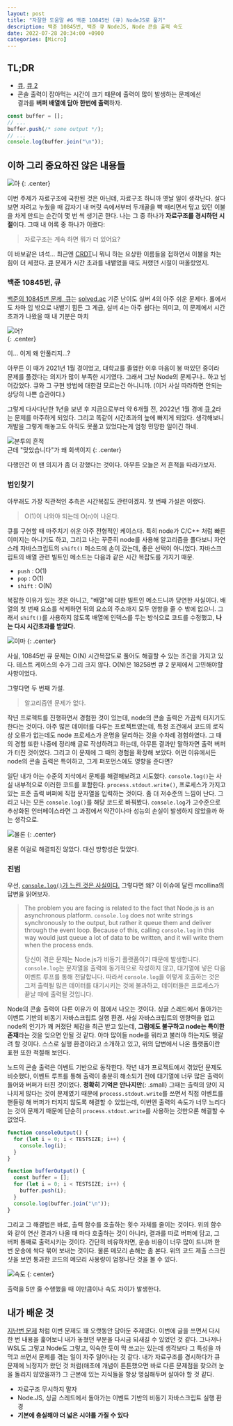 ```yaml
---
layout: post
title: "자잘한 도움말 #6 백준 10845번 (큐) NodeJS로 풀기"
description: 백준 10845번, 백준 큐 NodeJS, Node 콘솔 출력 속도
date: 2022-07-28 20:34:00 +0900
categories: [Micro]
---
```


## TL;DR

- [큐](https://www.acmicpc.net/problem/10845), [큐 2](https://www.acmicpc.net/problem/18258)
- 콘솔 출력이 잡아먹는 시간이 크기 때문에 출력이 많이 발생하는 문제에선  
  결과를 **버퍼 배열에 담아 한번에 출력**하자.

```javascript
const buffer = [];
// ...
buffer.push(/* some output */);
// ...
console.log(buffer.join("\n"));
```

## 이하 그리 중요하진 않은 내용들

![아](https://i.postimg.cc/MTFcpL61/image.jpg)
{: .center}

이번 주제가 자료구조에 국한된 것은 아닌데, 자료구조 하니까 옛날 일이 생각난다. 살다보면 자려고 누웠을 때 갑자기 내 머릿 속에서부터 두개골을 빡 때리면서 덮고 있던 이불을 차게 만드는 순간이 몇 번 씩 생기곤 한다. 나는 그 중 하나가 **자료구조를 경시하던 시절**이다. 그때 내 어록 중 하나가 이랬다:

> 자료구조는 계속 하면 뭐가 더 있어요?

이 바보같은 녀석... 최근엔 [CRDT](https://en.wikipedia.org/wiki/Conflict-free_replicated_data_type)니 뭐니 하는 요상한 이름들을 접하면서 이불을 차는 힘이 더 세졌다. [큐](https://www.acmicpc.net/problem/10845) 문제가 시간 초과를 내뱉었을 때도 저랬던 시절이 떠올랐었지.

### 백준 10845번, 큐

[백준의 10845번 문제, 큐](https://www.acmicpc.net/problem/10845)는 [solved.ac](https://solved.ac) 기준 난이도 실버 4의 아주 쉬운 문제다. 롤에서도 차마 입 밖으로 내뱉기 힘든 그 계급, 실버 4는 아주 쉽다는 의미고, 이 문제에서 시간 초과가 나왔을 때 내 기분은 마치

![어?](https://i.postimg.cc/0QjDW6cb/image.jpg)  
{: .center}

이... 이게 왜 안풀리지...?

아무튼 이 때가 2021년 1월 경이었고, 대학교를 졸업한 이후 마음이 붕 떠있던 중이라 문제를 풀겠다는 의지가 많이 부족한 시기였다. 그래서 그냥 Node의 문제구나.. 하고 넘어갔었다. 큐와 그 구현 방법에 대한걸 모르는건 아니니까. (이거 사실 따라하면 안되는 상당히 나쁜 습관이다.)

그렇게 다사다난한 1년을 보낸 후 지금으로부터 약 6개월 전, 2022년 1월 경에 [큐 2](https://www.acmicpc.net/problem/18258)라는 문제를 마주하게 되었다. 그리고 똑같이 시간초과의 늪에 빠지게 되었다. 생각해보니 개발을 그렇게 해놓고도 아직도 못풀고 있었다는게 엄청 민망한 일이긴 하네.

![분투의 흔적](https://i.postimg.cc/x1THgfnk/image.png)  
근데 "맞았습니다"가 왜 회색이지
{: .center}

다행인건 이 땐 의지가 좀 더 강했다는 것이다. 아무튼 오늘은 저 흔적을 따라가보자.

### 범인찾기

아무래도 가장 직관적인 추측은 시간복잡도 관련이겠지. 첫 번째 가설은 이랬다.

> O(1)이 나와야 되는데 O(n)이 나온다.

큐를 구현할 때 마주치기 쉬운 아주 전형적인 케이스다. 특히 node가 C/C++ 처럼 빠른 이미지는 아니기도 하고, 그리고 나는 꾸준히 node를 사용해 알고리즘을 풀다보니 자연스레 자바스크립트의 `shift()` 메소드에 손이 갔는데, 좋은 선택이 아니었다. 자바스크립트의 배열 관련 빌트인 메소드는 다음과 같은 시간 복잡도를 가지기 때문.

- `push` : O(1)
- `pop` : O(1)
- `shift` : O(N)

복잡한 이유가 있는 것은 아니고, "배열"에 대한 빌트인 메소드니까 당연한 사실이다. 배열의 첫 번째 요소를 삭제하면 뒤의 요소의 주소까지 모두 영항을 줄 수 밖에 없으니. 그래서 `shift()`를 사용하지 않도록 배열에 인덱스를 두는 방식으로 코드를 수정했고, **나는 다시 시간초과를 받았다.**

![이마](https://i.postimg.cc/KcDGjJ5D/image.gif)
{: .center}

사실, 10845번 큐 문제는 O(N) 시간복잡도로 풀어도 해결할 수 있는 조건을 가지고 있다. 테스트 케이스의 수가 그리 크지 않다. O(N)은 18258번 큐 2 문제에서 고민해야할 사항이었다.

그렇다면 두 번째 가설.

> 알고리즘엔 문제가 없다.

작년 프로젝트를 진행하면서 경험한 것이 있는데, node의 콘솔 출력은 가끔씩 터지기도 한다는 것이다. 아주 많은 데이터를 다루는 프로젝트였는데, 특정 조건에서 코드의 로직상 오류가 없는데도 node 프로세스가 운명을 달리하는 것을 수차례 경험하였다. 그 때의 경험 또한 나중에 정리해 글로 작성하려고 하는데, 아무튼 결과만 말하자면 출력 버퍼가 터진 것이었다. 그리고 이 문제에 그 때의 경험을 확장해 보았다. 어떤 이유에서든 node의 콘솔 출력은 특이하고, 그게 퍼포먼스에도 영향을 준다면?

일단 내가 아는 수준의 지삭에서 문제를 해결해보려고 시도했다. `console.log()`는 사실 내부적으로 이러한 코드를 포함한다. `process.stdout.write()`, 프로세스가 가지고 있는 표준 출력 버퍼에 직접 문자열을 입력하는 것이다. 좀 더 저수준의 느낌이 난다. 그리고 나는 모든 `console.log()`를 해당 코드로 바꿔봤다. `console.log`가 고수준으로 추상화된 인터페이스라면 그 과정에서 약간이나마 성능의 손실이 발생하지 않았을까 하는 생각으로.

![물론](https://i.postimg.cc/7YHqmrqd/image.png)
{: .center}

물론 이걸로 해결되진 않았다. 대신 방향성은 맞았다.

### 진범

우선, [`console.log()`가 느린 것은 사실이다.](https://github.com/nodejs/node/issues/10619) 그렇다면 왜? 이 이슈에 달린 mcollina의 답변을 읽어보자.

> The problem you are facing is related to the fact that Node.js is an asynchronous platform. `console.log` does not write strings synchronously to the output, but rather it queue them and deliver through the event loop. Because of this, calling `console.log` in this way would just queue a lot of data to be written, and it will write them when the process ends.
>
> 당신이 겪은 문제는 Node.js가 비동기 플랫폼이기 때문에 발생합니다. `console.log`는 문자열을 출력에 동기적으로 작성하지 않고, 대기열에 넣은 다음 이벤트 루프를 통해 전달합니다. 따라서 `console.log`을 이렇게 호출하는 것은 그저 출력될 많은 데이터를 대기시키는 것에 불과하고, 데이터들은 프로세스가 끝날 때에 출력될 것입니다.

Node의 콘솔 출력이 다른 이유가 이 점에서 나오는 것이다. 싱글 스레드에서 돌아가는 이벤트 기반의 비동기 자바스크립트 실행 환경. 사실 자바스크립트의 영향력을 업고 node의 인기가 꽤 커졌단 체감을 최근 받고 있는데, **그럼에도 불구하고 node는 특이한 존재**라는 것을 잊으면 안될 것 같다. 아마 많이들 node를 뭐라고 불러야 하는지도 헷갈려 할 것이다. 스스로 실행 환경이라고 소개하고 있고, 위의 답변에서 나온 플랫폼이란 표현 또한 적절해 보인다.

노드의 콘솔 출력은 이벤트 기반으로 동작한다. 작년 내가 프로젝트에서 겪었던 문제도 비슷했다, 이벤트 루프를 통해 출력이 충분히 해소되기 전에 대기열에 너무 많은 출력이 들어와 버퍼가 터진 것이었다. **정확히 기억은 안나지만**{: .small} 그때는 출력의 양이 지나치게 많다는 것이 문제였기 때문에 `process.stdout.write`를 쓰면서 직접 이벤트를 핸들링 해 버퍼가 터지지 않도록 해결할 수 있었는데, 이번엔 출력의 속도가 너무 느리다는 것이 문제기 때문에 단순히 `process.stdout.write`를 사용하는 것만으론 해결할 수 없었다.

```javascript
function consoleOutput() {
  for (let i = 0; i < TESTSIZE; i++) {
    console.log(i);
  }
}

function bufferOutput() {
  const buffer = [];
  for (let i = 0; i < TESTSIZE; i++) {
    buffer.push(i);
  }
  console.log(buffer.join("\n"));
}
```

그리고 그 해결법은 바로, 출력 함수를 호출하는 횟수 자체를 줄이는 것이다. 위의 함수와 같이 연산 결과가 나올 때 마다 호출하는 것이 아니라, 결과를 따로 버퍼에 담고, 그 버퍼 통째로 출력시키는 것이다. 간단히 비유하자면, 운송 비용이 너무 많이 드니까 한 번 운송에 싹다 묶어 보내는 것이다. 물론 메모리 손해는 좀 본다. 위의 코드 제출 스크린샷을 보면 통과한 코드의 메모리 사용량이 엄청나단 것을 볼 수 있다.

![속도](https://i.postimg.cc/Prs7q6sr/image.png)
{: center}

출력을 5만 줄 수행했을 때 이만큼이나 속도 차이가 발생한다.

## 내가 배운 것

[지난번 문제](https://blog.anteater-lab.link/micro/2022/05/05/micro-tip-5.html) 처럼 이번 문제도 꽤 오랫동안 담아둔 주제였다. 이번에 글을 쓰면서 다시 한 번 내용을 훑어보니 내가 놓쳤던 부분을 다시금 되새길 수 있었던 것 같다. 그나저나 WSL도 그렇고 Node도 그렇고, 익숙한 듯이 막 쓰고는 있는데 생각보다 그 특성을 까먹고 쓰면서 문제를 겪는 일이 자주 일어나는 것 같다. 내가 자료구조를 경시하다가 큐 문제에 뇌정지가 왔던 것 처럼(애초에 개념이 튼튼했으면 바로 다른 문제점을 찾으려 눈을 돌리지 않았을까?) 그 근본에 있는 지식들을 항상 명심해두며 살아야 할 것 같다.

- 자료구조 무시하지 말자
- Node.JS, 싱글 스레드에서 돌아가는 이벤트 기반의 비동기 자바스크립트 실행 환경
- **기본에 충실해야 더 넓은 시야를 가질 수 있다**
